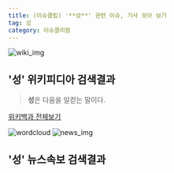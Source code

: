 ```yaml
---
title: (이슈클립) '**성**' 관련 이슈, 기사 모아 보기
tag: 성
category: 이슈클리핑
---
```

![wiki_img](https://user-images.githubusercontent.com/42597476/44503234-41136a80-a6d0-11e8-9071-6fc6418eafe4.png)
## **'**성**'** 위키피디아 검색결과
>**성**은 다음을 일컫는 말이다.

<a href="https://ko.wikipedia.org/wiki/성" target="_blank">위키백과 전체보기</a>

![wordcloud](https://s3.ap-northeast-2.amazonaws.com/lyrics101-wordcloud/2018-09-19-1537361765.png)
![news_img](https://user-images.githubusercontent.com/42597476/44507050-1206f400-a6e4-11e8-8d98-7ffbfebb353f.png)
## **'**성**'** 뉴스속보 검색결과

